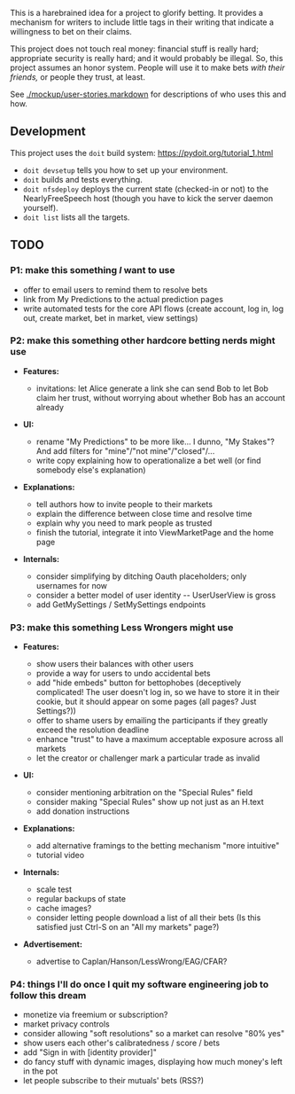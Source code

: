 This is a harebrained idea for a project to glorify betting. It provides a mechanism for writers to include little tags in their writing that indicate a willingness to bet on their claims.

This project does not touch real money: financial stuff is really hard; appropriate security is really hard; and it would probably be illegal. So, this project assumes an honor system. People will use it to make bets _with their friends,_ or people they trust, at least.

See [./mockup/user-stories.markdown](./mockup/user-stories.markdown) for descriptions of who uses this and how.

Development
-----------

This project uses the `doit` build system: https://pydoit.org/tutorial_1.html

- `doit devsetup` tells you how to set up your environment.
- `doit` builds and tests everything.
- `doit nfsdeploy` deploys the current state (checked-in or not) to the NearlyFreeSpeech host (though you have to kick the server daemon yourself).
- `doit list` lists all the targets.


TODO
--------------

### P1: make this something _I_ want to use
- offer to email users to remind them to resolve bets
- link from My Predictions to the actual prediction pages
- write automated tests for the core API flows (create account, log in, log out, create market, bet in market, view settings)

### P2: make this something other hardcore betting nerds might use

- **Features:**

    - invitations: let Alice generate a link she can send Bob to let Bob claim her trust, without worrying about whether Bob has an account already

- **UI:**

    - rename "My Predictions" to be more like... I dunno, "My Stakes"? And add filters for "mine"/"not mine"/"closed"/...
    - write copy explaining how to operationalize a bet well (or find somebody else's explanation)

- **Explanations:**

    - tell authors how to invite people to their markets
    - explain the difference between close time and resolve time
    - explain why you need to mark people as trusted
    - finish the tutorial, integrate it into ViewMarketPage and the home page

- **Internals:**

    - consider simplifying by ditching Oauth placeholders; only usernames for now
    - consider a better model of user identity -- UserUserView is gross
    - add GetMySettings / SetMySettings endpoints

### P3: make this something Less Wrongers might use
- **Features:**

    - show users their balances with other users
    - provide a way for users to undo accidental bets
    - add "hide embeds" button for bettophobes (deceptively complicated! The user doesn't log in, so we have to store it in their cookie, but it should appear on some pages (all pages? Just Settings?))
    - offer to shame users by emailing the participants if they greatly exceed the resolution deadline
    - enhance "trust" to have a maximum acceptable exposure across all markets
    - let the creator or challenger mark a particular trade as invalid

- **UI:**

    - consider mentioning arbitration on the "Special Rules" field
    - consider making "Special Rules" show up not just as an H.text
    - add donation instructions

- **Explanations:**

    - add alternative framings to the betting mechanism "more intuitive"
    - tutorial video

- **Internals:**

    - scale test
    - regular backups of state
    - cache images?
    - consider letting people download a list of all their bets (Is this satisfied just Ctrl-S on an "All my markets" page?)

- **Advertisement:**

    - advertise to Caplan/Hanson/LessWrong/EAG/CFAR?

### P4: things I'll do once I quit my software engineering job to follow this dream
- monetize via freemium or subscription?
- market privacy controls
- consider allowing "soft resolutions" so a market can resolve "80% yes"
- show users each other's calibratedness / score / bets
- add "Sign in with [identity provider]"
- do fancy stuff with dynamic images, displaying how much money's left in the pot
- let people subscribe to their mutuals' bets (RSS?)
